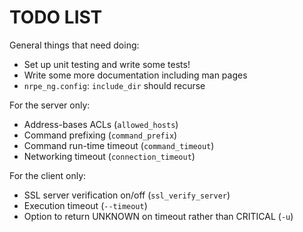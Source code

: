 TODO LIST
=========

General things that need doing:

  * Set up unit testing and write some tests!
  * Write some more documentation including man pages
  * `nrpe_ng.config`: `include_dir` should recurse

For the server only:

  * Address-bases ACLs (`allowed_hosts`)
  * Command prefixing (`command_prefix`)
  * Command run-time timeout (`command_timeout`)
  * Networking timeout (`connection_timeout`)

For the client only:

  * SSL server verification on/off (`ssl_verify_server`)
  * Execution timeout (`--timeout`)
  * Option to return UNKNOWN on timeout rather than CRITICAL (`-u`)

<!-- vim: set ft=markdown : -->
